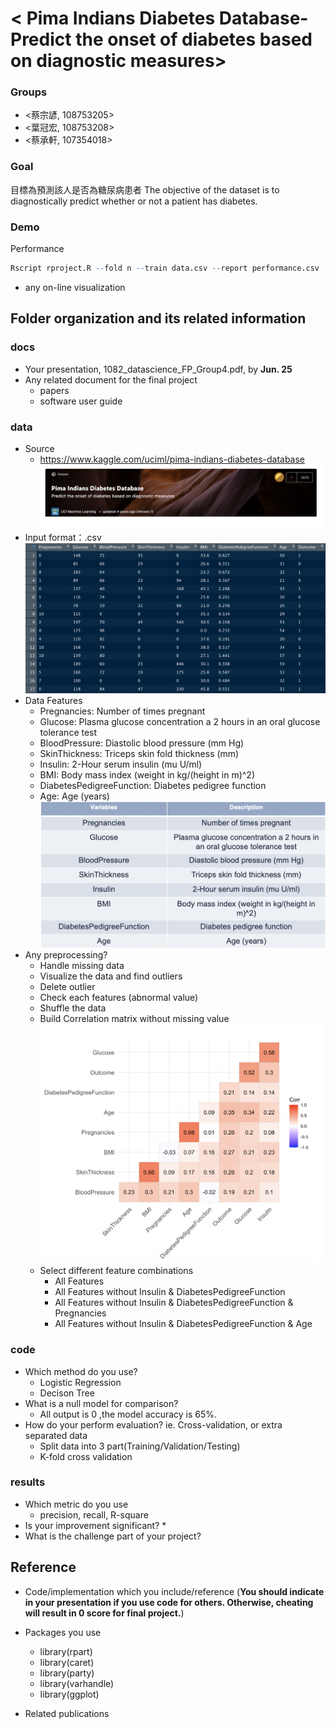 # < Pima Indians Diabetes Database-Predict the onset of diabetes based on diagnostic measures>

### Groups
* <蔡宗諺, 108753205>
* <葉冠宏, 108753208>
* <蔡承軒, 107354018>


### Goal

目標為預測該人是否為糖尿病患者
The objective of the dataset is to diagnostically predict whether or not a patient has diabetes.

### Demo 
Performance
```R
Rscript rproject.R --fold n --train data.csv --report performance.csv
```
* any on-line visualization

## Folder organization and its related information

### docs
* Your presentation, 1082_datascience_FP_Group4.pdf, by **Jun. 25**
* Any related document for the final project
  * papers
  * software user guide



### data

* Source
  * https://www.kaggle.com/uciml/pima-indians-diabetes-database
![kaggle](./data/kaggle.png)
* Input format：.csv
![data_format](./data/data_format.png)
* Data Features
  * Pregnancies: Number of times pregnant
  * Glucose:  Plasma glucose concentration a 2 hours in an oral glucose tolerance test
  * BloodPressure:  Diastolic blood pressure (mm Hg)
  * SkinThickness:  Triceps skin fold thickness (mm)
  * Insulin:  2-Hour serum insulin (mu U/ml)
  * BMI:  Body mass index (weight in kg/(height in m)^2)
  * DiabetesPedigreeFunction: Diabetes pedigree function
  * Age:  Age (years)
![features](./data/features.png)
* Any preprocessing?
  * Handle missing data
  * Visualize the data and find outliers
  * Delete outlier
  * Check each features (abnormal value)
  * Shuffle the data
  * Build Correlation matrix without missing value
![correlation matrix](./data/correlation_matrix.png)
  * Select different feature combinations
    * All Features
    * All Features without Insulin & DiabetesPedigreeFunction
    * All Features without Insulin & DiabetesPedigreeFunction & Pregnancies
    * All Features without Insulin & DiabetesPedigreeFunction & Age

### code

* Which method do you use?
  * Logistic Regression
  * Decison Tree
* What is a null model for comparison?
  * All output is 0 ,the model accuracy is 65%.
* How do your perform evaluation? ie. Cross-validation, or extra separated data
  * Split data into 3 part(Training/Validation/Testing)
  * K-fold cross validation

### results

* Which metric do you use 
  * precision, recall, R-square
* Is your improvement significant?
  * 
* What is the challenge part of your project?

## Reference
* Code/implementation which you include/reference (__You should indicate in your presentation if you use code for others. Otherwise, cheating will result in 0 score for final project.__)
* Packages you use
  * library(rpart)
  * library(caret)
  * library(party)
  * library(varhandle)
  * library(ggplot)
  

  

* Related publications


